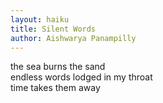 ```yaml
---
layout: haiku
title: Silent Words
author: Aishwarya Panampilly
---
```


the sea burns the sand <br>
endless words lodged in my throat <br>
time takes them away <br>